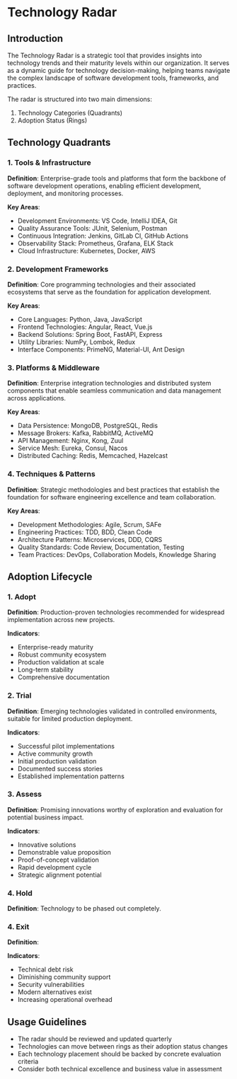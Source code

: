 # Technology Radar

## Introduction
The Technology Radar is a strategic tool that provides insights into technology trends and their maturity levels within our organization. It serves as a dynamic guide for technology decision-making, helping teams navigate the complex landscape of software development tools, frameworks, and practices.

The radar is structured into two main dimensions:
1. Technology Categories (Quadrants)
2. Adoption Status (Rings)

## Technology Quadrants

### 1. Tools & Infrastructure
**Definition**: Enterprise-grade tools and platforms that form the backbone of software development operations, enabling efficient development, deployment, and monitoring processes.

**Key Areas**:
- Development Environments: VS Code, IntelliJ IDEA, Git
- Quality Assurance Tools: JUnit, Selenium, Postman
- Continuous Integration: Jenkins, GitLab CI, GitHub Actions
- Observability Stack: Prometheus, Grafana, ELK Stack
- Cloud Infrastructure: Kubernetes, Docker, AWS

### 2. Development Frameworks
**Definition**: Core programming technologies and their associated ecosystems that serve as the foundation for application development.

**Key Areas**:
- Core Languages: Python, Java, JavaScript
- Frontend Technologies: Angular, React, Vue.js
- Backend Solutions: Spring Boot, FastAPI, Express
- Utility Libraries: NumPy, Lombok, Redux
- Interface Components: PrimeNG, Material-UI, Ant Design

### 3. Platforms & Middleware
**Definition**: Enterprise integration technologies and distributed system components that enable seamless communication and data management across applications.

**Key Areas**:
- Data Persistence: MongoDB, PostgreSQL, Redis
- Message Brokers: Kafka, RabbitMQ, ActiveMQ
- API Management: Nginx, Kong, Zuul
- Service Mesh: Eureka, Consul, Nacos
- Distributed Caching: Redis, Memcached, Hazelcast

### 4. Techniques & Patterns
**Definition**: Strategic methodologies and best practices that establish the foundation for software engineering excellence and team collaboration.

**Key Areas**:
- Development Methodologies: Agile, Scrum, SAFe
- Engineering Practices: TDD, BDD, Clean Code
- Architecture Patterns: Microservices, DDD, CQRS
- Quality Standards: Code Review, Documentation, Testing
- Team Practices: DevOps, Collaboration Models, Knowledge Sharing

## Adoption Lifecycle

### 1. Adopt
**Definition**: Production-proven technologies recommended for widespread implementation across new projects.

**Indicators**:
- Enterprise-ready maturity
- Robust community ecosystem
- Production validation at scale
- Long-term stability
- Comprehensive documentation

### 2. Trial
**Definition**: Emerging technologies validated in controlled environments, suitable for limited production deployment.

**Indicators**:
- Successful pilot implementations
- Active community growth
- Initial production validation
- Documented success stories
- Established implementation patterns

### 3. Assess
**Definition**: Promising innovations worthy of exploration and evaluation for potential business impact.

**Indicators**:
- Innovative solutions
- Demonstrable value proposition
- Proof-of-concept validation
- Rapid development cycle
- Strategic alignment potential

### 4. Hold
**Definition**: Technology to be phased out completely.

### 4. Exit
**Definition**: 

**Indicators**:
- Technical debt risk
- Diminishing community support
- Security vulnerabilities
- Modern alternatives exist
- Increasing operational overhead

## Usage Guidelines
- The radar should be reviewed and updated quarterly
- Technologies can move between rings as their adoption status changes
- Each technology placement should be backed by concrete evaluation criteria
- Consider both technical excellence and business value in assessment

